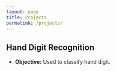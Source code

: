 ```yaml
---
layout: page
title: Projects
permalink: /projects/
---
```


## Hand Digit Recognition

- **Objective:** Used to classify hand digit. 

